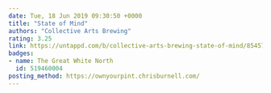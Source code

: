 ```yaml
---
date: Tue, 18 Jun 2019 09:30:50 +0000
title: "State of Mind"
authors: "Collective Arts Brewing"
rating: 3.25
link: https://untappd.com/b/collective-arts-brewing-state-of-mind/854575
badges:
- name: The Great White North
  id: 519460004
posting_method: https://ownyourpint.chrisburnell.com/
---
```

